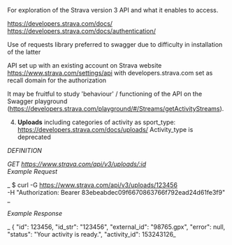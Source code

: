 For exploration of the Strava version 3 API and what it enables to access.


https://developers.strava.com/docs/
https://developers.strava.com/docs/authentication/

Use of requests library preferred to swagger due to difficulty in installation of the latter

API set up with an existing account on Strava website https://www.strava.com/settings/api with developers.strava.com set as recall domain for the authorization

It may be fruitful to study 'behaviour' / functioning of the API on the Swagger playground (https://developers.strava.com/playground/#/Streams/getActivityStreams).

4. **Uploads** including categories of activity as sport_type: https://developers.strava.com/docs/uploads/ Activity_type is deprecated

*DEFINITION*

_GET https://www.strava.com/api/v3/uploads/:id <br>
Example Request_

_    $ curl -G https://www.strava.com/api/v3/uploads/123456 \
        -H "Authorization: Bearer 83ebeabdec09f6670863766f792ead24d61fe3f9" _ 

*Example Response* 

_    {
      "id": 123456,
      "id_str": "123456",
      "external_id": "98765.gpx",
      "error": null,
      "status": "Your activity is ready.",
      "activity_id": 153243126_
